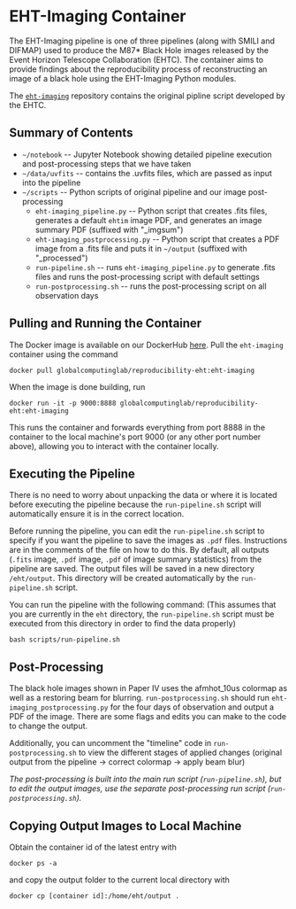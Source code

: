 # EHT-Imaging Container

The EHT-Imaging pipeline is one of three pipelines (along with SMILI and DIFMAP) used to produce the M87* Black Hole images released by the Event Horizon Telescope Collaboration (EHTC). The container aims to provide findings about the reproducibility process of reconstructing an image of a black hole using the EHT-Imaging Python modules.

The [`eht-imaging`](https://github.com/achael/eht-imaging) repository contains the original pipline script developed by the EHTC.

## Summary of Contents
* `~/notebook` -- Jupyter Notebook showing detailed pipeline execution and post-processing steps that we have taken
* `~/data/uvfits` -- contains the .uvfits files, which are passed as input into the pipeline
* `~/scripts` -- Python scripts of original pipeline and our image post-processing
  * `eht-imaging_pipeline.py` -- Python script that creates .fits files, generates a default `ehtim` image PDF, and generates an image summary PDF (suffixed with "_imgsum")
  * `eht-imaging_postprocessing.py` -- Python script that creates a PDF image from a .fits file and puts it in `~/output` (suffixed with "_processed")
  * `run-pipeline.sh` -- runs `eht-imaging_pipeline.py` to generate .fits files and runs the post-processing script with default settings
  * `run-postprocessing.sh` -- runs the post-processing script on all observation days

## Pulling and Running the Container
The Docker image is available on our DockerHub [here](https://hub.docker.com/r/globalcomputinglab/reproducibility-eht/tags). Pull the `eht-imaging` container using the command

```
docker pull globalcomputinglab/reproducibility-eht:eht-imaging
```
When the image is done building, run 
```
docker run -it -p 9000:8888 globalcomputinglab/reproducibility-eht:eht-imaging
```
This runs the container and forwards everything from port 8888 in the container to the local machine's port 9000 (or any other port number above), allowing you to interact with the container locally.

## Executing the Pipeline

There is no need to worry about unpacking the data or where it is located before executing the pipeline because the `run-pipeline.sh` script will automatically ensure it is in the correct location.

Before running the pipeline, you can edit the `run-pipeline.sh` script to specify if you want the pipeline to save the images as `.pdf` files. Instructions are in the comments of the file on how to do this. By default, all outputs (`.fits` image, `.pdf` image, `.pdf` of image summary statistics) from the pipeline are saved. The output files will be saved in a new directory `/eht/output`. This directory will be created automatically by the `run-pipeline.sh` script.

You can run the pipeline with the following command: (This assumes that you are currently in the `eht` directory, the `run-pipeline.sh` script must be executed from this directory in order to find the data properly)
```
bash scripts/run-pipeline.sh
```

## Post-Processing
The black hole images shown in Paper IV uses the afmhot_10us colormap as well as a restoring beam for blurring. ```run-postprocessing.sh``` should run ```eht-imaging_postprocessing.py``` for the four days of observation and output a PDF of the image. There are some flags and edits you can make to the code to change the output.

Additionally, you can uncomment the "timeline" code in `run-postprocessing.sh` to view the different stages of applied changes (original output from the pipeline -> correct colormap -> apply beam blur)

*The post-processing is built into the main run script (`run-pipeline.sh`), but to edit the output images, use the separate post-processing run script (`run-postprocessing.sh`).*

## Copying Output Images to Local Machine
Obtain the container id of the latest entry with
```
docker ps -a
```
and copy the output folder to the current local directory with
```
docker cp [container id]:/home/eht/output .
```